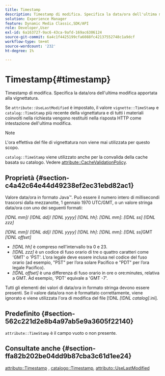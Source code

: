 ```yaml
---
title: Timestamp
description: Timestamp di modifica. Specifica la data/ora dell'ultima modifica apportata alla vignettatura.
solution: Experience Manager
feature: Dynamic Media Classic,SDK/API
role: Developer,User
exl-id: 6a163727-9ac6-43ca-9afd-169ac6306124
source-git-commit: 6a4c1f4425199cfa6088fc42137552748c1a9dcf
workflow-type: tm+mt
source-wordcount: '232'
ht-degree: 1%

---
```


# Timestamp{#timestamp}

Timestamp di modifica. Specifica la data/ora dell&#39;ultima modifica apportata alla vignettatura.

Se `attribute::UseLastModified` è impostato, il valore `vignette::TimeStamp` e `catalog::TimeStamp` più recente della vignettatura e di tutti i materiali coinvolti nella richiesta vengono restituiti nella risposta HTTP come intestazione dell&#39;ultima modifica.

>[!NOTE]
>
>L&#39;ora effettiva del file di vignettatura non viene mai utilizzata per questo scopo.

`catalog::TimeStamp` viene utilizzato anche per la convalida della cache basata su catalogo. Vedere [attribute::CacheValidationPolicy](/help/aem-is-ir-api/ir-api/material-cat/image-rendering-api-ref/c-ir-material-catalog/c-ir-attributes-reference/r-ir-cachevalidationpolicy.md).

## Proprietà {#section-c4a42c64e44d49238ef2ec31ebd82ac1}

Valore data/ora in formato Java™. Può essere il numero intero di millisecondi trascorsi dalla mezzanotte, 1 gennaio 1970 UTC/GMT, o un valore stringa data/ora con uno dei seguenti formati:

*[!DNL mm]*/ *[!DNL dd]*/ *[!DNL yyyy]* *[!DNL hh]*: *[!DNL mm]*: *[!DNL ss]* *[!DNL zzz]*

*[!DNL mm]*/ *[!DNL dd]*/ *[!DNL yyyy]* *[!DNL hh]*: *[!DNL mm]*: *[!DNL ss]*&#x200B;GMT *[!DNL offset]*

* *[!DNL hh]* è compreso nell&#39;intervallo tra 0 e 23.
* *[!DNL zzz]* è un codice di fuso orario di tre o quattro caratteri come &#39;GMT&#39; o &#39;PST&#39;. L’ora legale deve essere inclusa nel codice del fuso orario (ad esempio, &quot;PST&quot; per l’ora solare Pacifico e &quot;PDT&quot; per l’ora legale Pacifico).
* *[!DNL offset]* è una differenza di fuso orario in ore o ore:minutes, relativa a GMT. Ad esempio, &#39;PDT&#39; equivale a &#39;GMT -7&#39;.

Tutti gli elementi dei valori di data/ora in formato stringa devono essere presenti. Se il valore data/ora non è formattato correttamente, viene ignorato e viene utilizzata l&#39;ora di modifica del file [!DNL *[!DNL catalog]*.ini].

## Predefinito {#section-562c221d2e8b4a97ab5e9a3605f22140}

`attribute::TimeStamp` è il campo vuoto o non presente.

## Consultate anche {#section-ffa82b202be04dd9b87cba3c61d1ee24}

[attributo::Timestamp](../../../../../ir-api/material-cat/image-rendering-api-ref/c-ir-material-catalog/c-ir-attributes-reference/r-ir-timestamp.md#reference-8373ad4ee03d4e4b9a8fc96cf42b3181) , [catalogo::Timestamp](../../../../../ir-api/material-cat/image-rendering-api-ref/c-ir-material-catalog/c-ir-material-data-reference/r-ir-timestamp-dataref.md#reference-6daf7973dc4f4b4e9e8165756db7c319), [attributo::UseLastModified](../../../../../ir-api/material-cat/image-rendering-api-ref/c-ir-material-catalog/c-ir-attributes-reference/r-ir-uselastmodified.md#reference-d2ab628c9e004fedbd38324866dbca1d)
